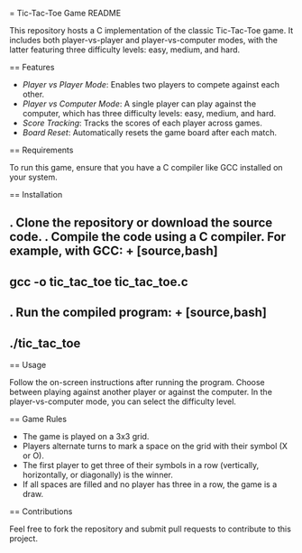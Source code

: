 = Tic-Tac-Toe Game README

This repository hosts a C implementation of the classic Tic-Tac-Toe game. It includes both player-vs-player and player-vs-computer modes, with the latter featuring three difficulty levels: easy, medium, and hard.

== Features

* *Player vs Player Mode*: Enables two players to compete against each other.
* *Player vs Computer Mode*: A single player can play against the computer, which has three difficulty levels: easy, medium, and hard.
* *Score Tracking*: Tracks the scores of each player across games.
* *Board Reset*: Automatically resets the game board after each match.

== Requirements

To run this game, ensure that you have a C compiler like GCC installed on your system.

== Installation

. Clone the repository or download the source code.
. Compile the code using a C compiler. For example, with GCC:
+
[source,bash]
----
gcc -o tic_tac_toe tic_tac_toe.c
----
. Run the compiled program:
+
[source,bash]
----
./tic_tac_toe
----

== Usage

Follow the on-screen instructions after running the program. Choose between playing against another player or against the computer. In the player-vs-computer mode, you can select the difficulty level.

== Game Rules

* The game is played on a 3x3 grid.
* Players alternate turns to mark a space on the grid with their symbol (X or O).
* The first player to get three of their symbols in a row (vertically, horizontally, or diagonally) is the winner.
* If all spaces are filled and no player has three in a row, the game is a draw.

== Contributions

Feel free to fork the repository and submit pull requests to contribute to this project.

